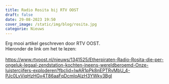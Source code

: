 ```yaml
---
title: Radio Rosita bij RTV OOST
draft: false
date: 29-08-2023 19:50
cover_image: /static/img/blog/rosita.jpg
categorie: Nieuws
---
```

<!--StartFragment-->

Erg mooi artikel geschreven door RTV OOST.\
Hieronder de link om het te lezen:\
\
<https://www.rtvoost.nl/nieuws/1341525/Etherpiraten-Radio-Rosita-die-per-ongeluk-legaal-zendstation-kochten-ineens-wereldberoemd-Onze-luistercijfers-exploderen?fbclid=IwAR1pPk8nEPTRvMbU_4-PJc0LvViqHzHGv4T86aaFqDcmIoAlzH3YWky3BgI>

<!--EndFragment-->